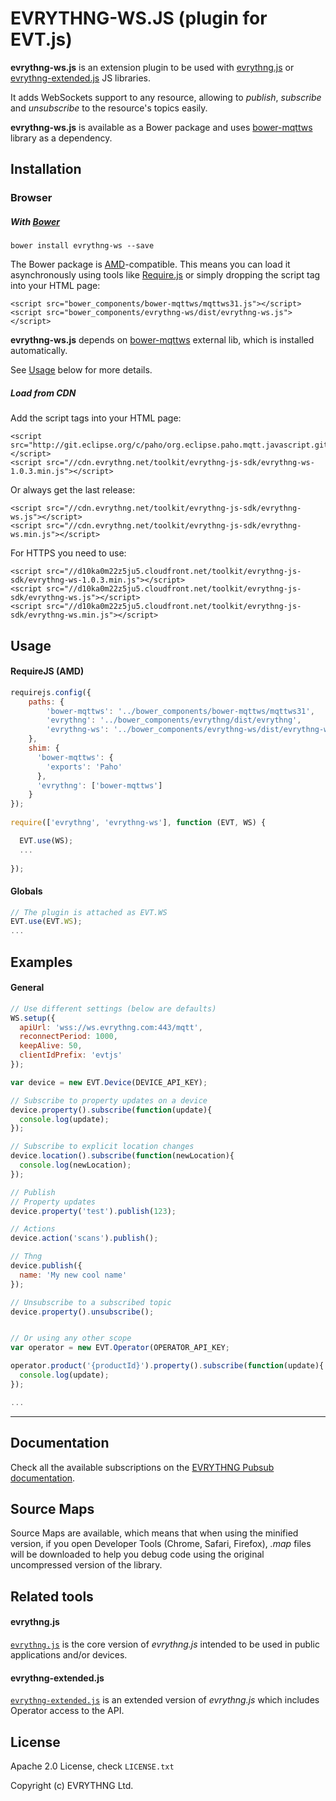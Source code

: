 # EVRYTHNG-WS.JS (plugin for EVT.js)

**evrythng-ws.js** is an extension plugin to be used with [evrythng.js](https://github.com/evrythng/evrythng.js) or 
[evrythng-extended.js](https://github.com/evrythng/evrythng-extended.js) JS libraries.

It adds WebSockets support to any resource, allowing to *publish*, *subscribe* and *unsubscribe* to the resource's topics easily.

**evrythng-ws.js** is available as a Bower package and uses [bower-mqttws](https://github.com/TheRyanBurke/bower-mqttws) library as a dependency.

## Installation

### Browser

##### With [Bower](http://bower.io/)

    bower install evrythng-ws --save
    
The Bower package is [AMD](http://requirejs.org/docs/whyamd.html)-compatible. This means you can load 
it asynchronously using tools like [Require.js](http://requirejs.org/) or simply dropping the script tag 
into your HTML page:

    <script src="bower_components/bower-mqttws/mqttws31.js"></script>
    <script src="bower_components/evrythng-ws/dist/evrythng-ws.js"></script>

**evrythng-ws.js** depends on [bower-mqttws](https://github.com/TheRyanBurke/bower-mqttws) external lib, 
which is installed automatically.

See [Usage](#usage) below for more details.

##### Load from CDN

Add the script tags into your HTML page:

    <script src="http://git.eclipse.org/c/paho/org.eclipse.paho.mqtt.javascript.git/plain/src/mqttws31.js"></script>
    <script src="//cdn.evrythng.net/toolkit/evrythng-js-sdk/evrythng-ws-1.0.3.min.js"></script>
 
Or always get the last release:

    <script src="//cdn.evrythng.net/toolkit/evrythng-js-sdk/evrythng-ws.js"></script>
    <script src="//cdn.evrythng.net/toolkit/evrythng-js-sdk/evrythng-ws.min.js"></script>
    
For HTTPS you need to use:

    <script src="//d10ka0m22z5ju5.cloudfront.net/toolkit/evrythng-js-sdk/evrythng-ws-1.0.3.min.js"></script>
    <script src="//d10ka0m22z5ju5.cloudfront.net/toolkit/evrythng-js-sdk/evrythng-ws.js"></script>
    <script src="//d10ka0m22z5ju5.cloudfront.net/toolkit/evrythng-js-sdk/evrythng-ws.min.js"></script>

## Usage

#### RequireJS (AMD)

```javascript
requirejs.config({
    paths: {
        'bower-mqttws': '../bower_components/bower-mqttws/mqttws31',
        'evrythng': '../bower_components/evrythng/dist/evrythng',
        'evrythng-ws': '../bower_components/evrythng-ws/dist/evrythng-ws'
    },
    shim: {
      'bower-mqttws': {
        'exports': 'Paho'
      },
      'evrythng': ['bower-mqttws']
    }
});
    
require(['evrythng', 'evrythng-ws'], function (EVT, WS) {

  EVT.use(WS);
  ...
  
});
```

#### Globals

```javascript
// The plugin is attached as EVT.WS
EVT.use(EVT.WS);
...
```

## Examples

#### General

```javascript
// Use different settings (below are defaults)
WS.setup({
  apiUrl: 'wss://ws.evrythng.com:443/mqtt',
  reconnectPeriod: 1000,
  keepAlive: 50,
  clientIdPrefix: 'evtjs'
});

var device = new EVT.Device(DEVICE_API_KEY);

// Subscribe to property updates on a device
device.property().subscribe(function(update){
  console.log(update);
});

// Subscribe to explicit location changes
device.location().subscribe(function(newLocation){
  console.log(newLocation);
});

// Publish
// Property updates
device.property('test').publish(123);

// Actions
device.action('scans').publish();

// Thng
device.publish({
  name: 'My new cool name'
});

// Unsubscribe to a subscribed topic
device.property().unsubscribe();


// Or using any other scope
var operator = new EVT.Operator(OPERATOR_API_KEY;

operator.product('{productId}').property().subscribe(function(update){
  console.log(update);
});

...
```

---

## Documentation

Check all the available subscriptions on the [EVRYTHNG Pubsub documentation](https://dashboard.evrythng.com/developers/apidoc/pubsub).

## Source Maps

Source Maps are available, which means that when using the minified version, if you open 
Developer Tools (Chrome, Safari, Firefox), *.map* files will be downloaded to help you debug code using the 
original uncompressed version of the library.

## Related tools

#### evrythng.js

[`evrythng.js`](https://github.com/evrythng/evrythng.js) is the core version of *evrythng.js* intended to be used in 
public applications and/or devices.

#### evrythng-extended.js

[`evrythng-extended.js`](https://github.com/evrythng/evrythng-extended.js) is an extended version of *evrythng.js* which 
includes Operator access to the API.

## License

Apache 2.0 License, check `LICENSE.txt`

Copyright (c) EVRYTHNG Ltd.
